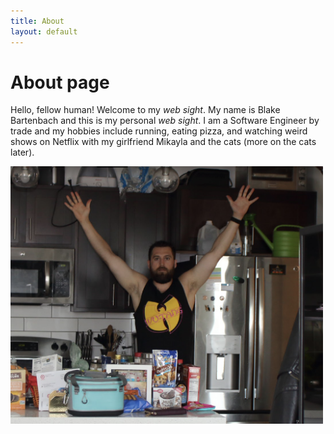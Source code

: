 ```yaml
---
title: About
layout: default
---
```

# About page
<div id="postcontainer">
<p>Hello, fellow human!  Welcome to my <em>web sight</em>.  My name is Blake Bartenbach and this is my
personal <em>web sight</em>.  I am a Software Engineer by trade and my hobbies include running, eating pizza, and 
watching weird shows on Netflix with my girlfriend Mikayla and the cats (more on the cats later).</p>

<img alt="me being weird" src="/assets/images/why.png" width="500px"/>
</div>
